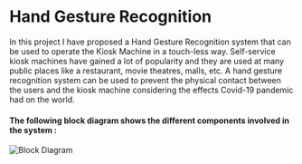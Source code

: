 # Hand Gesture Recognition
In this project I have proposed a Hand Gesture Recognition system that can be used to operate the Kiosk Machine in a touch-less way. Self-service kiosk machines have gained a lot of popularity and they are used at many public places like a restaurant, movie theatres, malls, etc. A hand gesture recognition system can be used to prevent the physical contact between the users and the kiosk machine considering the effects Covid-19 pandemic had on the world.
#### The following block diagram shows the different components involved in the system :


![Block Diagram](https://user-images.githubusercontent.com/122131854/212579414-74582618-917e-426f-bda8-71014e98b5b1.jpg)

